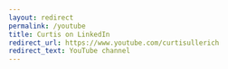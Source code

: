 ```yaml
---
layout: redirect
permalink: /youtube
title: Curtis on LinkedIn
redirect_url: https://www.youtube.com/curtisullerich
redirect_text: YouTube channel
---
```



